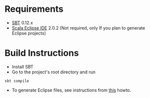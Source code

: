 # Requirements #

  * [SBT](http://www.scala-sbt.org/) 0.12.x
  * [Scala Eclipse IDE](http://scala-ide.org/download/current.html) 2.0.2 (Not required, only If you plan to generate Eclipse projects)


# Build Instructions #

  * Install SBT
  * Go to the project's root directory and run
```
sbt compile
```
  * To generate Eclipse files, see instructions from [this](EclipseHowTo.md) howto.